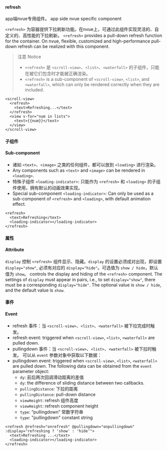 #### refresh

app端nvue专用组件。
app side nvue specific component

`<refresh>` 为容器提供下拉刷新功能。在nvue上，可通过此组件实现灵活的、自定义的、高性能的下拉刷新。
`<refresh>` provides a pull-down refresh function for the container. On nvue, flexible, customized and high-performance pull-down refresh can be realized with this component.


> 注意
> Notice
> - `<refresh>` 是 `<scroll-view>`、`<list>`、`<waterfall>` 的子组件，只能在被它们包含时才能被正确渲染。
> - `<refresh>` is a sub-component of `<scroll-view>`, `<list>`, and `<waterfall>`, which can only be rendered correctly when they are included.


```
<scroll-view>
  <refresh>
    <text>Refreshing...</text>
  </refresh>
  <view v-for="num in lists">
    <text>{{num}}</text>
  </view>
</scroll-view>
```

#### 子组件
#### Sub-component

- 诸如 `<text>`、`<image>` 之类的任何组件，都可以放到 `<loading>` 进行渲染。
- Any components such as `<text>` and `<image>` can be rendered in `<loading>`.
- 特殊子组件 `<loading-indicator>`: 只能作为 `<refresh>` 和 `<loading>` 的子组件使用，拥有默认的动画效果实现。
- Special sub-component `<loading-indicator>`: Can only be used as a sub-component of `<refresh>` and `<loading>`, with default animation effect.

```
<refresh>
  <text>Refreshing</text>
  <loading-indicator></loading-indicator>
</refresh>
```

#### 属性
#### Attribute

`display`
控制 `<refresh>` 组件显示、隐藏。`display` 的设置必须成对出现，即设置 `display="show"`, 必须有对应的 `display="hide"`。可选值为 `show / hide`，默认值为 `show`。
controls the display and hiding of the `<refresh>` component. The settings of `display` must appear in pairs, i.e., to set `display="show"`, there must be a corresponding `display="hide"`. The optional value is `show / hide`, and the default value is `show`.


#### 事件
#### Event
- refresh 事件：当 `<scroll-view>`、`<list>`、`<waterfall>` 被下拉完成时触发。
- refresh event: triggered when `<scroll-view>`, `<list>`, `<waterfall>` are pulled down.
- pullingdown 事件：当 `<scroll-view>`、`<list>`、`<waterfall>` 被下拉时触发。 可以从 `event` 参数对象中获取以下数据：
- pullingdown event: triggered when `<scroll-view>`, `<list>`, `<waterfall>` are pulled down. The following data can be obtained from the `event` parameter object:
  - `dy`: 前后两次回调滑动距离的差值
  - `dy`: the difference of sliding distance between two callbacks.
  - `pullingDistance`: 下拉的距离
  - `pullingDistance`: pull-down distance
  - `viewHeight`: refresh 组件高度
  - `viewHeight`: refresh component height
  - `type`: “pullingdown” 常数字符串
  - `type`: "pullingdown" constant string

```
<refresh @refresh="onrefresh" @pullingdown="onpullingdown" :display="refreshing ? 'show' : 'hide'">
  <text>Refreshing ...</text>
  <loading-indicator></loading-indicator>
</refresh>
```
